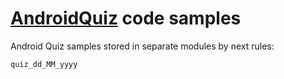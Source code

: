 # [AndroidQuiz](https://t.me/androidquiz) code samples

Android Quiz samples stored in separate modules by next rules:
```
quiz_dd_MM_yyyy
```
